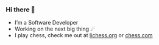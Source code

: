### Hi there 👋

- I’m a Software Developer
- Working on the next big thing ☄
- I play chess, check me out at [lichess.org](https://lichess.org/@/Hopertz) or [chess.com](https://www.chess.com/member/hopertz)

<br>




